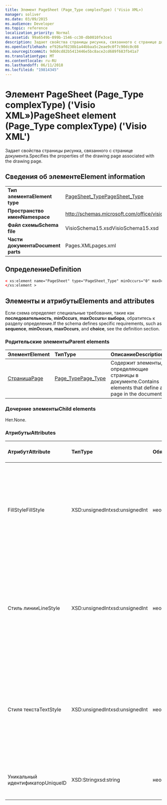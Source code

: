 ```yaml
---
title: Элемент PageSheet (Page_Type complexType) ('Visio XML»)
manager: soliver
ms.date: 03/09/2015
ms.audience: Developer
ms.topic: reference
localization_priority: Normal
ms.assetid: 99a6549b-099b-1546-cc30-db0010fe3ce1
description: Задает свойства страницы рисунка, связанного с странице документа.
ms.openlocfilehash: ef926af0238b1a44bbaa5c2eae9c0f7c90dc0c08
ms.sourcegitcommit: 9d60cd82b5413446e5bc8ace2cd689f683fb41a7
ms.translationtype: MT
ms.contentlocale: ru-RU
ms.lasthandoff: 06/11/2018
ms.locfileid: "19814345"
---
```

# <a name="pagesheet-element-pagetype-complextype-visio-xml"></a><span data-ttu-id="bd2b1-103">Элемент PageSheet (Page_Type complexType) ('Visio XML»)</span><span class="sxs-lookup"><span data-stu-id="bd2b1-103">PageSheet element (Page_Type complexType) ('Visio XML')</span></span>

<span data-ttu-id="bd2b1-104">Задает свойства страницы рисунка, связанного с странице документа.</span><span class="sxs-lookup"><span data-stu-id="bd2b1-104">Specifies the properties of the drawing page associated with the drawing page.</span></span>
  
## <a name="element-information"></a><span data-ttu-id="bd2b1-105">Сведения об элементе</span><span class="sxs-lookup"><span data-stu-id="bd2b1-105">Element information</span></span>

|||
|:-----|:-----|
|<span data-ttu-id="bd2b1-106">**Тип элемента**</span><span class="sxs-lookup"><span data-stu-id="bd2b1-106">**Element type**</span></span> <br/> |[<span data-ttu-id="bd2b1-107">PageSheet_Type</span><span class="sxs-lookup"><span data-stu-id="bd2b1-107">PageSheet_Type</span></span>](pagesheet_type-complextypevisio-xml.md) <br/> |
|<span data-ttu-id="bd2b1-108">**Пространство имен**</span><span class="sxs-lookup"><span data-stu-id="bd2b1-108">**Namespace**</span></span> <br/> |http://schemas.microsoft.com/office/visio/2012/main  <br/> |
|<span data-ttu-id="bd2b1-109">**Файл схемы**</span><span class="sxs-lookup"><span data-stu-id="bd2b1-109">**Schema file**</span></span> <br/> |<span data-ttu-id="bd2b1-110">VisioSchema15.xsd</span><span class="sxs-lookup"><span data-stu-id="bd2b1-110">VisioSchema15.xsd</span></span>  <br/> |
|<span data-ttu-id="bd2b1-111">**Части документа**</span><span class="sxs-lookup"><span data-stu-id="bd2b1-111">**Document parts**</span></span> <br/> |<span data-ttu-id="bd2b1-112">Pages.XML</span><span class="sxs-lookup"><span data-stu-id="bd2b1-112">pages.xml</span></span>  <br/> |
   
## <a name="definition"></a><span data-ttu-id="bd2b1-113">Определение</span><span class="sxs-lookup"><span data-stu-id="bd2b1-113">Definition</span></span>

```XML
< xs:element name="PageSheet" type="PageSheet_Type" minOccurs="0" maxOccurs="1" >
</xs:element > 
```

## <a name="elements-and-attributes"></a><span data-ttu-id="bd2b1-114">Элементы и атрибуты</span><span class="sxs-lookup"><span data-stu-id="bd2b1-114">Elements and attributes</span></span>

<span data-ttu-id="bd2b1-115">Если схема определяет специальные требования, такие как **последовательность**, **minOccurs**, **maxOccurs**и **выбора**, обратитесь к разделу определение.</span><span class="sxs-lookup"><span data-stu-id="bd2b1-115">If the schema defines specific requirements, such as **sequence**, **minOccurs**, **maxOccurs**, and **choice**, see the definition section.</span></span> 
  
### <a name="parent-elements"></a><span data-ttu-id="bd2b1-116">Родительские элементы</span><span class="sxs-lookup"><span data-stu-id="bd2b1-116">Parent elements</span></span>

|<span data-ttu-id="bd2b1-117">**Элемент**</span><span class="sxs-lookup"><span data-stu-id="bd2b1-117">**Element**</span></span>|<span data-ttu-id="bd2b1-118">**Тип**</span><span class="sxs-lookup"><span data-stu-id="bd2b1-118">**Type**</span></span>|<span data-ttu-id="bd2b1-119">**Описание**</span><span class="sxs-lookup"><span data-stu-id="bd2b1-119">**Description**</span></span>|
|:-----|:-----|:-----|
|[<span data-ttu-id="bd2b1-120">Страница</span><span class="sxs-lookup"><span data-stu-id="bd2b1-120">Page</span></span>](page-element-pages_type-complextypevisio-xml.md) <br/> |[<span data-ttu-id="bd2b1-121">Page_Type</span><span class="sxs-lookup"><span data-stu-id="bd2b1-121">Page_Type</span></span>](page_type-complextypevisio-xml.md) <br/> |<span data-ttu-id="bd2b1-122">Содержит элементы, определяющие страницы в документе.</span><span class="sxs-lookup"><span data-stu-id="bd2b1-122">Contains elements that define a page in the document.</span></span>  <br/> |
   
### <a name="child-elements"></a><span data-ttu-id="bd2b1-123">Дочерние элементы</span><span class="sxs-lookup"><span data-stu-id="bd2b1-123">Child elements</span></span>

<span data-ttu-id="bd2b1-124">Нет.</span><span class="sxs-lookup"><span data-stu-id="bd2b1-124">None.</span></span>
  
### <a name="attributes"></a><span data-ttu-id="bd2b1-125">Атрибуты</span><span class="sxs-lookup"><span data-stu-id="bd2b1-125">Attributes</span></span>

|<span data-ttu-id="bd2b1-126">**Атрибут**</span><span class="sxs-lookup"><span data-stu-id="bd2b1-126">**Attribute**</span></span>|<span data-ttu-id="bd2b1-127">**Тип**</span><span class="sxs-lookup"><span data-stu-id="bd2b1-127">**Type**</span></span>|<span data-ttu-id="bd2b1-128">**Обязательное**</span><span class="sxs-lookup"><span data-stu-id="bd2b1-128">**Required**</span></span>|<span data-ttu-id="bd2b1-129">**Описание**</span><span class="sxs-lookup"><span data-stu-id="bd2b1-129">**Description**</span></span>|<span data-ttu-id="bd2b1-130">**Возможные значения**</span><span class="sxs-lookup"><span data-stu-id="bd2b1-130">**Possible values**</span></span>|
|:-----|:-----|:-----|:-----|:-----|
|<span data-ttu-id="bd2b1-131">FillStyle</span><span class="sxs-lookup"><span data-stu-id="bd2b1-131">FillStyle</span></span>  <br/> |<span data-ttu-id="bd2b1-132">XSD:unsignedInt</span><span class="sxs-lookup"><span data-stu-id="bd2b1-132">xsd:unsignedInt</span></span>  <br/> |<span data-ttu-id="bd2b1-133">необязательный</span><span class="sxs-lookup"><span data-stu-id="bd2b1-133">optional</span></span>  <br/> |<span data-ttu-id="bd2b1-134">Задает идентификатор таблицы стилей для наследования заливки форматирования.</span><span class="sxs-lookup"><span data-stu-id="bd2b1-134">Specifies the ID of the style sheet from which to inherit fill formatting.</span></span> <span data-ttu-id="bd2b1-135">Оно должно быть значение атрибута **ID** , связанный с **StyleSheet_Type** в документе.</span><span class="sxs-lookup"><span data-stu-id="bd2b1-135">It MUST be the value of the **ID** attribute associated with a **StyleSheet_Type** in the drawing.</span></span>  <br/> |<span data-ttu-id="bd2b1-136">Значения типа xsd:unsignedInt.</span><span class="sxs-lookup"><span data-stu-id="bd2b1-136">Values of the xsd:unsignedInt type.</span></span>  <br/> |
|<span data-ttu-id="bd2b1-137">Стиль линии</span><span class="sxs-lookup"><span data-stu-id="bd2b1-137">LineStyle</span></span>  <br/> |<span data-ttu-id="bd2b1-138">XSD:unsignedInt</span><span class="sxs-lookup"><span data-stu-id="bd2b1-138">xsd:unsignedInt</span></span>  <br/> |<span data-ttu-id="bd2b1-139">необязательный</span><span class="sxs-lookup"><span data-stu-id="bd2b1-139">optional</span></span>  <br/> |<span data-ttu-id="bd2b1-140">Задает идентификатор таблицы стилей для наследования форматирование линий.</span><span class="sxs-lookup"><span data-stu-id="bd2b1-140">Specifies the ID of the style sheet from which to inherit line formatting.</span></span> <span data-ttu-id="bd2b1-141">Оно должно быть значение атрибута **ID** , связанный с **StyleSheet_Type** в документе.</span><span class="sxs-lookup"><span data-stu-id="bd2b1-141">It MUST be the value of the **ID** attribute associated with a **StyleSheet_Type** in the drawing.</span></span>  <br/> |<span data-ttu-id="bd2b1-142">Значения типа xsd:unsignedInt.</span><span class="sxs-lookup"><span data-stu-id="bd2b1-142">Values of the xsd:unsignedInt type.</span></span>  <br/> |
|<span data-ttu-id="bd2b1-143">Стиля текста</span><span class="sxs-lookup"><span data-stu-id="bd2b1-143">TextStyle</span></span>  <br/> |<span data-ttu-id="bd2b1-144">XSD:unsignedInt</span><span class="sxs-lookup"><span data-stu-id="bd2b1-144">xsd:unsignedInt</span></span>  <br/> |<span data-ttu-id="bd2b1-145">необязательный</span><span class="sxs-lookup"><span data-stu-id="bd2b1-145">optional</span></span>  <br/> |<span data-ttu-id="bd2b1-146">Задает идентификатор таблицы стилей для наследования форматирование текста.</span><span class="sxs-lookup"><span data-stu-id="bd2b1-146">Specifies the ID of the style sheet from which to inherit text formatting.</span></span> <span data-ttu-id="bd2b1-147">Оно должно быть значение атрибута **ID** , связанный с **StyleSheet_Type** в документе.</span><span class="sxs-lookup"><span data-stu-id="bd2b1-147">It MUST be the value of the **ID** attribute associated with a **StyleSheet_Type** in the drawing.</span></span>  <br/> |<span data-ttu-id="bd2b1-148">Значения типа xsd:unsignedInt.</span><span class="sxs-lookup"><span data-stu-id="bd2b1-148">Values of the xsd:unsignedInt type.</span></span>  <br/> |
|<span data-ttu-id="bd2b1-149">Уникальный идентификатор</span><span class="sxs-lookup"><span data-stu-id="bd2b1-149">UniqueID</span></span>  <br/> |<span data-ttu-id="bd2b1-150">XSD:String</span><span class="sxs-lookup"><span data-stu-id="bd2b1-150">xsd:string</span></span>  <br/> |<span data-ttu-id="bd2b1-151">необязательный</span><span class="sxs-lookup"><span data-stu-id="bd2b1-151">optional</span></span>  <br/> |<span data-ttu-id="bd2b1-152">Уникальный идентификатор элемента в рамках родительского элемента.</span><span class="sxs-lookup"><span data-stu-id="bd2b1-152">The unique ID of the element within its parent element.</span></span>  <br/> |<span data-ttu-id="bd2b1-153">Значения типа xsd:string.</span><span class="sxs-lookup"><span data-stu-id="bd2b1-153">Values of the xsd:string type.</span></span>  <br/> |
   

